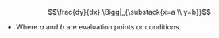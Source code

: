$$\frac{dy}{dx} \Bigg|_{\substack{x=a \\ y=b}}$$

- Where $a$ and $b$ are evaluation points or conditions.
